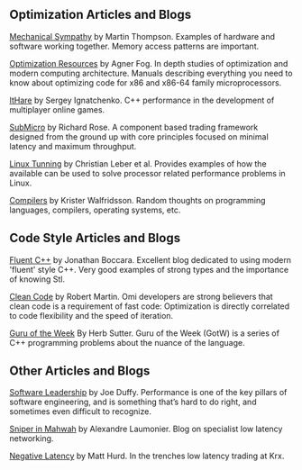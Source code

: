 ## Optimization Articles and Blogs

[Mechanical Sympathy](https://mechanical-sympathy.blogspot.com/) by Martin Thompson.  Examples of hardware and software working together.  Memory access patterns are important. 

[Optimization Resources](http://agner.org/optimize) by Agner Fog.  In depth studies of optimization and modern computing architecture. Manuals describing everything you need to know about optimizing code for x86 and x86-64 family microprocessors.

[ItHare](http://ithare.com/c-performance-common-wisdoms-and-common-wisdoms) by Sergey Ignatchenko. C++ performance in the development of multiplayer online games. 

[SubMicro](http://submicro.blogspot.co.uk/2015/04/intro.html) by Richard Rose.  A component based trading framework designed from the ground up with core principles focused on minimal latency and maximum throughput.

[Linux Tunning](https://access.redhat.com/documentation/en-us/red_hat_enterprise_linux/7/html/performance_tuning_guide/sect-red_hat_enterprise_linux-performance_tuning_guide-cpu-configuration_suggestions) by Christian Leber et al. Provides examples of how the available can be used to solve processor related performance problems in Linux.

[Compilers](https://kristerw.blogspot.com/) by Krister Walfridsson.  Random thoughts on programming languages, compilers, operating systems, etc.

## Code Style Articles and Blogs

[Fluent C++](http://www.fluentcpp.com/) by Jonathan Boccara. Excellent blog dedicated to using modern 'fluent' style C++.  Very good examples of strong types and the importance of knowing Stl.

[Clean Code](http://blog.cleancoder.com/) by Robert Martin. Omi developers are strong believers that clean code is a requirement of fast code: Optimization is directly correlated to code flexibility and the speed of iteration.

[Guru of the Week](https://herbsutter.com/gotw/) By Herb Sutter. Guru of the Week (GotW) is a series of C++ programming problems about the nuance of the language.

## Other Articles and Blogs

[Software Leadership](http://joeduffyblog.com/) by Joe Duffy. Performance is one of the key pillars of software engineering, and is something that’s hard to do right, and sometimes even difficult to recognize. 

[Sniper in Mahwah](https://sniperinmahwah.wordpress.com/) by Alexandre Laumonier. Blog on specialist low latency networking. 

[Negative Latency](https://meanderful.blogspot.com/) by Matt Hurd. In the trenches low latency trading at Krx. 